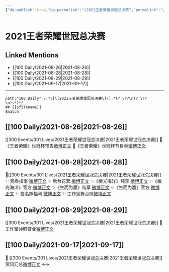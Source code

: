 ```yaml
---
{"dg-publish":true,"dg-permalink":"/2021王者荣耀世冠总决赛","permalink":"/2021王者荣耀世冠总决赛/","created":"2023-04-10T14:00:05.175+08:00","updated":"2023-04-10T16:08:16.294+08:00"}
---
```


# 2021王者荣耀世冠总决赛

## Linked Mentions
- [[100 Daily/2021-08-26\|2021-08-26]]
- [[100 Daily/2021-08-28\|2021-08-28]]
- [[100 Daily/2021-08-29\|2021-08-29]]
- [[100 Daily/2021-09-17\|2021-09-17]]


---

```expander
path:"100 Daily" /.*\[\[2021王者荣耀世冠总决赛\]\].*(?:\r?\n(?!\r?\n).*)*/
## [[$filename]]
$match
```
## [[100 Daily/2021-08-26\|2021-08-26]]
[[300 Events/301 Lives/2021王者荣耀世冠总决赛\|2021王者荣耀世冠总决赛]]
👑《王者荣耀》世冠杯预告[微博正文](https://m.weibo.cn/6466290670/4674401414944486)
👑《王者荣耀》世冠杯节目单[微博正文](https://m.weibo.cn/6466290670/4674418481565308)
## [[100 Daily/2021-08-28\|2021-08-28]]
🌟[[300 Events/301 Lives/2021王者荣耀世冠总决赛\|2021王者荣耀世冠总决赛]]
✨ 观看指南 [微博正文](https://m.weibo.cn/6466290670/4675166209312212)
✨ 后台花絮 [微博正文](https://m.weibo.cn/6466290670/4675250912496283)
✨《微光海洋》纯享 [微博正文](https://m.weibo.cn/6466290670/4675272252853190)
✨《微光海洋》官方 [微博正文](https://m.weibo.cn/6466290670/4675316683639387)
✨《生而为赢》纯享 [微博正文](https://m.weibo.cn/6466290670/4675272475941708)
✨《生而为赢》官方 [微博正文](https://m.weibo.cn/6466290670/4675313311683737)
✨ 签名照福利 [微博正文](https://m.weibo.cn/6466290670/4675296873678695)
✨ 工作室舞台照[微博正文](https://m.weibo.cn/6466290670/4675315962481336)
## [[100 Daily/2021-08-29\|2021-08-29]]
[[300 Events/301 Lives/2021王者荣耀世冠总决赛\|2021王者荣耀世冠总决赛]]
💫工作室帅照营业[微博正文](https://weibo.com/detail/4675569688250632)
## [[100 Daily/2021-09-17\|2021-09-17]]
💫 [[300 Events/301 Lives/2021王者荣耀世冠总决赛\|2021王者荣耀世冠总决赛]] 资讯汇总[微博正文](https://m.weibo.cn/6466290670/4682514701223079)
<-->